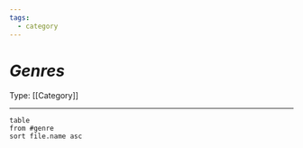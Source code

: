 ```yaml
---
tags:
  - category
---
```

# _Genres_

Type: [[Category]]

----



```dataview
table
from #genre 
sort file.name asc
```

